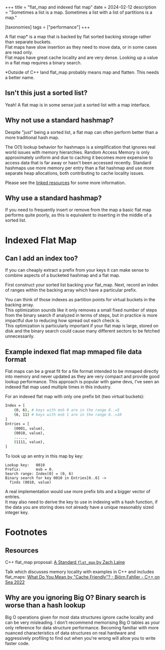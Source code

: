 +++
title = "flat_map and indexed flat map"
date = 2024-02-12
description = "Sometimes a list is a map. Sometimes a list with a list of partitions is a map."

[taxonomies]
tags = ["performance"]
+++

A flat map* is a map that is backed by flat sorted backing storage rather than separate buckets.  
Flat maps have slow insertion as they need to move data, or in some cases are read only.  
Flat maps have great cache locality and are very dense. Looking up a value in a flat map requires a binary search.

*Outside of C++ land flat_map probably means map and flatten. This needs a better name.

## Isn't this just a sorted list?

Yeah! A flat map is in some sense just a sorted list with a map interface.

## Why not use a standard hashmap?

Despite "just" being a sorted list, a flat map can often perform better than a more traditional hash map.

The O(1) lookup behavior for hashmaps is a simplification that ignores real world issues with memory hierarchies. Random Access Memory is only approximately uniform and due to caching it becomes more expensive to access data that is far away or hasn't been accessed recently.
Standard hashmaps use more memory per entry than a flat hashmap and use more separate heap allocations, both contributing to cache locality issues.

Please see the [linked resources](#resources) for some more information.

## Why use a standard hashmap?

If you need to frequently insert or remove from the map a basic flat map performs quite poorly, as this is equivalent to inserting in the middle of a sorted list.

# Indexed Flat Map

## Can I add an index too?

If you can cheaply extract a prefix from your keys it can make sense to combine aspects of a bucketed hashmap and a flat map.

First construct your sorted list backing your flat_map. Next, record an index of ranges within the backing array which have a particular prefix.

You can think of those indexes as partition points for virtual buckets in the backing array.  
This optimization sounds like it only removes a small fixed number of steps from the binary search if analyzed in terms of steps, but in practice is more impactful due to reducing how spread out each check is.  
This optimization is particularly important if your flat map is large, stored on disk and the binary search could cause many different sectors to be fetched unnecessarily.  

## Example indexed flat map mmaped file data format

Flat maps can be a great fit for a file format intended to be mmaped directly into memory and never updated as they are very compact and provide good lookup performance. This approach is popular with game devs, I've seen an indexed flat map used multiple times in this industry.

For an indexed flat map with only one prefix bit (two virtual buckets):

```sh
Index = [
    (0, 6), # keys with msb 0 are in the range 0..=5
    (6, 11) # keys with msb 1 are in the range 6..=10
]
Entries = [
    (0001, value),
    (0010, value),
    .....,
    (1111, value),
]
```

To look up an entry in this map by key:

```
Lookup key:   0010
Prefix:       msb = 0.
Search range: Index[0] = (0, 6)
Binary search for key 0010 in Entries[0..6] ->
  finds (0010, value)
```

A real implementation would use more prefix bits and a bigger vector of entries.  
It may also need to derive the key to use in indexing with a hash function, if the data you are storing does not already have a unique reasonably sized integer key.

# Footnotes

## Resources

C++ flat_map proposal: [A Standard `flat_map` by Zach Laine](https://www.open-std.org/jtc1/sc22/wg21/docs/papers/2017/p0429r3.pdf)

Talk which discusses memory locality with examples in C++ and includes flat_maps: [What Do You Mean by "Cache Friendly"? - Björn Fahller - C++ on Sea 2022](https://www.youtube.com/watch?v=yyNWKHoDtMs)

## Why are you ignoring Big O? Binary search is worse than a hash lookup

Big O operations given for most data structures ignore cache locality and can be very misleading. I don't recommend memorising Big O tables as your only reference for data structure performance. Becoming familiar with more nuanced characteristics of data structures on real hardware and aggressively profiling to find out when you're wrong will allow you to write faster code.
